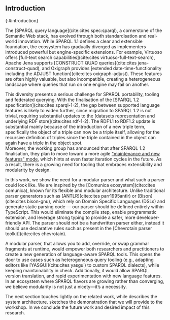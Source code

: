 ## Introduction
{:#introduction}

The [SPARQL query language](cite:cites spec:sparql), a cornerstone of the Semantic Web stack,
has evolved through both standardisation and real-world innovation.
While SPARQL 1.1 defines a clear and extensible foundation,
the ecosystem has gradually diverged as implementers introduced powerful but engine-specific extensions.
For example, Virtuoso offers [full-text search capabilities](cite:cites virtuoso-full-text-search),
Apache Jena supports [CONSTRUCT QUAD queries](cite:cites jena-construct-quad),
and Oxigraph provides [extended date-time-functionality including the ADJUST function](cite:cites oxigraph-adjust).
These features are often highly valuable, but also incompatible,
creating a heterogeneous landscape where queries that run on one engine may fail on another.

This diversity presents a serious challenge for SPARQL portability, tooling and federated querying.
With the finalisation of the [SPARQL 1.2 specification](cite:cites sparql-1-2),
the gap between supported language features is likely to widen further,
since migration to SPARQL 1.2 is not trivial, requiring substantial updates to the [datasets representation and underlying RDF store](cite:cites rdf-1-2).
The RDF1.1 to RDF1.2 update is substantial mainly because of the introduction of a new triple term,
specifically the object of a triple can now be a triple itself,
allowing for the recursive definition of triples since the triple contained in the object can again have a triple in the object spot.  
Moreover, the working group has announced that after SPARQL 1.2 finalisation,
they plan to move toward a more agile ["maintenance and new features" mode](https://github.com/w3c/sparql-dev/issues/32#issuecomment-2621209920),
which hints at even faster iteration cycles in the future.
As a result, there is a growing need for tooling that embraces extensibility and modularity by design.

In this work, we show the need for a modular parser and what such a parser could look like.
We are inspired by the [Comunica ecosystem](cite:cites comunica), known for its flexible and modular architecture.
Unlike traditional parser generators such as [ANTLR](cite:cites parr1995antlr) or [Bison](cite:cites bison-gnu),
which rely on Domain Specific Languages (DSLs) and generate static parsing code — our parser should be defined entirely within TypeScript.
This would eliminate the compile step, enable programmatic extension, and leverage strong typing to provide a safer,
more developer-friendly API.
The parser should not be a handwritten parser either, instead it should use declarative rules such as present in the [Chevrotain parser toolkit](cite:cites chevrotain).

A modular parser, that allows you to add, override, or swap grammar fragments at runtime,
would empower both researchers and practitioners to create a new generation of language-aware SPARQL tools.
This opens the door to use cases such as heterogeneous query tooling (e.g., adapting editors like [YASGUI](cite:cites yasgui) to custom SPARQL dialects),
while keeping maintainability in check.
Additionally, it would allow SPARQL version translation, and rapid experimentation with new language features.
In an ecosystem where SPARQL flavors are growing rather than converging,
we believe modularity is not just a nicety—it’s a necessity.

The next section touches lightly on the related work, while [](#architecture) describes the system architecture.
[](#demo) sketches the demonstration that we will provide to the workshop.
In [](#conclusion) we conclude the future work and desired impact of this research.

